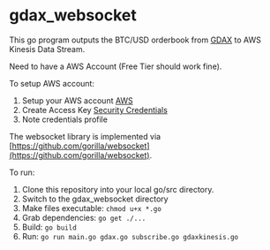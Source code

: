 # gdax_websocket

This go program outputs the BTC/USD orderbook from [GDAX](https://www.gdax.com/) to AWS Kinesis Data Stream.

Need to have a AWS Account (Free Tier should work fine).

To setup AWS account:

1. Setup your AWS account [AWS](https://aws.amazon.com/)
2. Create Access Key [Security Credentials](https://console.aws.amazon.com/iam/home?region=us-east-1#/security_credential)
3. Note credentials profile

The websocket library is implemented via [https://github.com/gorilla/websocket](https://github.com/gorilla/websocket).

To run:

1. Clone this repository into your local go/src directory.
2. Switch to the gdax_websocket directory
3. Make files executable: `chmod u+x *.go`
4. Grab dependencies: `go get ./...`
5. Build: `go build`
6. Run:	`go run main.go gdax.go subscribe.go gdaxkinesis.go`

